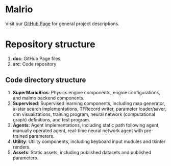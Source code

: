 # Malrio
Visit our [GitHub Page](https://malmactor.github.io/malrio/ "malrio") for general project descriptions.
# Repository structure
1. __doc__: GitHub Page files
2. __src__: Code repository
## Code directory structure
1. __SuperMarioBros__: Physics engine components, engine configurations, and malmo backend components.
2. __Supervised__: Supervised learning components, including map generator, a-star search implementations, TFRecord writer, parameter loader/saver, cnn visualizations, training program, neural network (computational graph) definitions, and test program.
3. __Agents__: Agent implementations, including static path following agent, manually operated agent, real-time neural network agent with pre-trained parameters.
4. __Utility__: Utility components, including keyboard input modules and tkinter renders.
5. __Assets__: Static assets, including published datasets and published parameters.

